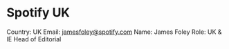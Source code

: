 # Spotify UK

Country: UK
Email: jamesfoley@spotify.com
Name: James Foley
Role: UK & IE Head of Editorial